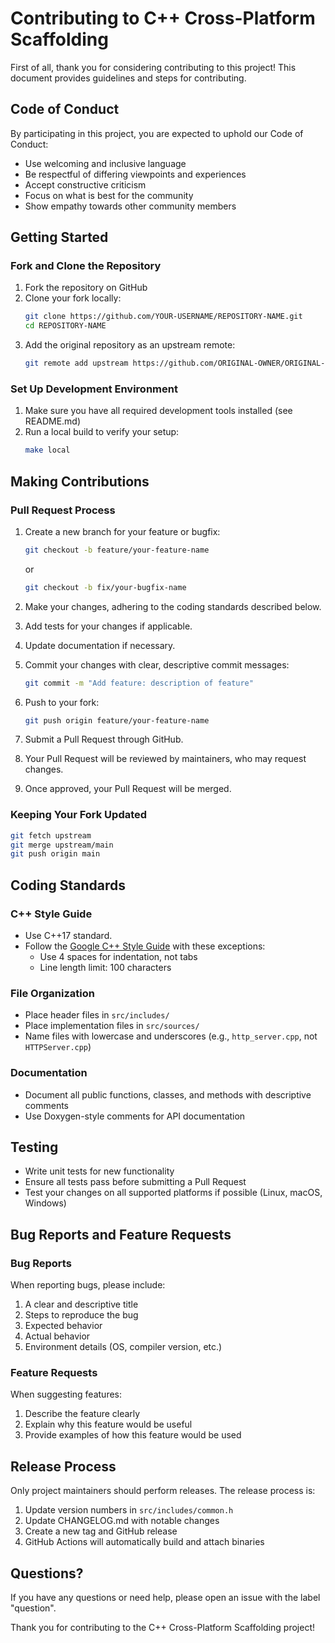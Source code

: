 # Contributing to C++ Cross-Platform Scaffolding

First of all, thank you for considering contributing to this project! This document provides guidelines and steps for contributing.

## Code of Conduct

By participating in this project, you are expected to uphold our Code of Conduct:

- Use welcoming and inclusive language
- Be respectful of differing viewpoints and experiences
- Accept constructive criticism
- Focus on what is best for the community
- Show empathy towards other community members

## Getting Started

### Fork and Clone the Repository

1. Fork the repository on GitHub
2. Clone your fork locally:
   ```bash
   git clone https://github.com/YOUR-USERNAME/REPOSITORY-NAME.git
   cd REPOSITORY-NAME
   ```
3. Add the original repository as an upstream remote:
   ```bash
   git remote add upstream https://github.com/ORIGINAL-OWNER/ORIGINAL-REPOSITORY.git
   ```

### Set Up Development Environment

1. Make sure you have all required development tools installed (see README.md)
2. Run a local build to verify your setup:
   ```bash
   make local
   ```

## Making Contributions

### Pull Request Process

1. Create a new branch for your feature or bugfix:
   ```bash
   git checkout -b feature/your-feature-name
   ```
   or
   ```bash
   git checkout -b fix/your-bugfix-name
   ```

2. Make your changes, adhering to the coding standards described below.

3. Add tests for your changes if applicable.

4. Update documentation if necessary.

5. Commit your changes with clear, descriptive commit messages:
   ```bash
   git commit -m "Add feature: description of feature"
   ```

6. Push to your fork:
   ```bash
   git push origin feature/your-feature-name
   ```

7. Submit a Pull Request through GitHub.

8. Your Pull Request will be reviewed by maintainers, who may request changes.

9. Once approved, your Pull Request will be merged.

### Keeping Your Fork Updated

```bash
git fetch upstream
git merge upstream/main
git push origin main
```

## Coding Standards

### C++ Style Guide

- Use C++17 standard.
- Follow the [Google C++ Style Guide](https://google.github.io/styleguide/cppguide.html) with these exceptions:
  - Use 4 spaces for indentation, not tabs
  - Line length limit: 100 characters

### File Organization

- Place header files in `src/includes/`
- Place implementation files in `src/sources/`
- Name files with lowercase and underscores (e.g., `http_server.cpp`, not `HTTPServer.cpp`)

### Documentation

- Document all public functions, classes, and methods with descriptive comments
- Use Doxygen-style comments for API documentation

## Testing

- Write unit tests for new functionality
- Ensure all tests pass before submitting a Pull Request
- Test your changes on all supported platforms if possible (Linux, macOS, Windows)

## Bug Reports and Feature Requests

### Bug Reports

When reporting bugs, please include:

1. A clear and descriptive title
2. Steps to reproduce the bug
3. Expected behavior
4. Actual behavior
5. Environment details (OS, compiler version, etc.)

### Feature Requests

When suggesting features:

1. Describe the feature clearly
2. Explain why this feature would be useful
3. Provide examples of how this feature would be used

## Release Process

Only project maintainers should perform releases. The release process is:

1. Update version numbers in `src/includes/common.h`
2. Update CHANGELOG.md with notable changes
3. Create a new tag and GitHub release
4. GitHub Actions will automatically build and attach binaries

## Questions?

If you have any questions or need help, please open an issue with the label "question".

Thank you for contributing to the C++ Cross-Platform Scaffolding project!
